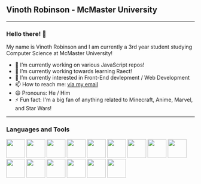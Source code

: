 ## Vinoth Robinson - McMaster University
---
### Hello there! 👋

My name is Vinoth Robinson and I am currently a 3rd year student studying Computer Science at McMaster University!

- 🔭 I’m currently working on various JavaScript repos!
- 🌱 I’m currently working towards learning Raect!
- 🤔 I’m currently interested in Front-End devlepment / Web Development
- 📫 How to reach me: <a href = "mailto: vinothrobinson03@gmail.com">via my email</a>
- 😄 Pronouns: He / Him
- ⚡ Fun fact: I'm a big fan of anything related to Minecraft, Anime, Marvel, and Star Wars!

---

### Languages and Tools
<img style="width:50px; height: 50px;" src="https://cdn.jsdelivr.net/gh/devicons/devicon/icons/html5/html5-original.svg" /> <img style="width:50px; height: 50px;" src="https://cdn.jsdelivr.net/gh/devicons/devicon/icons/css3/css3-original.svg" />
<img style="width:50px; height: 50px;" src="https://cdn.jsdelivr.net/gh/devicons/devicon/icons/javascript/javascript-original.svg" />
<img style="width:50px; height: 50px;" src="https://cdn.jsdelivr.net/gh/devicons/devicon/icons/python/python-original.svg" />
<img style="width:50px; height: 50px;" src="https://cdn.jsdelivr.net/gh/devicons/devicon/icons/java/java-original.svg" />
<img style="width:50px; height: 50px;" src="https://cdn.jsdelivr.net/gh/devicons/devicon/icons/c/c-original.svg" />
<img style="width:50px; height: 50px;" src="https://cdn.jsdelivr.net/gh/devicons/devicon/icons/elm/elm-original.svg" />
<img style="width:50px; height: 50px;" src="https://cdn.jsdelivr.net/gh/devicons/devicon/icons/godot/godot-original.svg" />
<img style="width:50px; height: 50px;" src="https://cdn.jsdelivr.net/gh/devicons/devicon/icons/haskell/haskell-original.svg" />
<img style="width:50px; height: 50px;" src="https://cdn.jsdelivr.net/gh/devicons/devicon/icons/bash/bash-original.svg" />
<img style="width:50px; height: 50px;" src="https://cdn.jsdelivr.net/gh/devicons/devicon/icons/vscode/vscode-original.svg" />
<img style="width:50px; height: 50px;" src="https://cdn.jsdelivr.net/gh/devicons/devicon/icons/nodejs/nodejs-original.svg" />
<img style="width:50px; height: 50px; background-color: white" src="https://cdn.jsdelivr.net/gh/devicons/devicon/icons/github/github-original.svg" />
<img style="width:50px; height: 50px;" src="https://cdn.jsdelivr.net/gh/devicons/devicon/icons/latex/latex-original.svg" />
<img style="width:50px; height: 50px;" src="https://cdn.jsdelivr.net/gh/devicons/devicon/icons/webpack/webpack-original.svg" />

<!--
**vinothrobinson/vinothrobinson** is a ✨ _special_ ✨ repository because its `README.md` (this file) appears on your GitHub profile.

Here are some ideas to get you started:

- 🔭 I’m currently working on ...
- 🌱 I’m currently learning ...
- 👯 I’m looking to collaborate on ...
- 🤔 I’m looking for help with ...
- 💬 Ask me about ...
- 📫 How to reach me: ...
- 😄 Pronouns: ...
- ⚡ Fun fact: ...
-->
